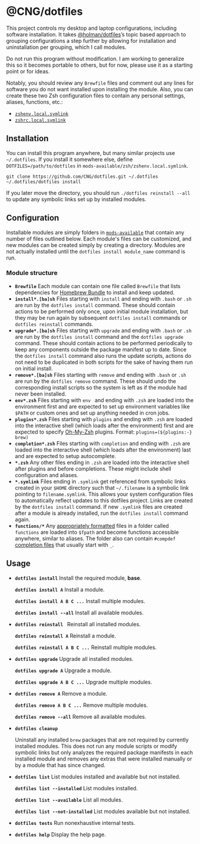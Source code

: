 # @CNG/dotfiles

This project controls my desktop and laptop configurations, including software installation.
It takes [@holman/dotfiles](https://github.com/holman/dotfiles)’s topic based approach to grouping configurations a step further by allowing for installation and uninstallation per grouping, which I call modules.

Do not run this program without modification.
I am working to generalize this so it becomes portable to others, but for now, please use it as a starting point or for ideas.

Notably, you should review any `Brewfile` files and comment out any lines for software you do not want installed upon installing the module.
Also, you can create these two Zsh configuration files to contain any personal settings, aliases, functions, etc.:

* [`zshenv.local.symlink`](mods-available/zsh/zshenv.local.symlink)
* [`zshrc.local.symlink`](mods-available/zsh/zshrc.local.symlink)

## Installation

You can install this program anywhere, but many similar projects use `~/.dotfiles`.
If you install it somewhere else, define `DOTFILES=/path/to/dotfiles` in `mods-available/zsh/zshenv.local.symlink`.

    git clone https://github.com/CNG/dotfiles.git ~/.dotfiles
    ~/.dotfiles/dotfiles install

If you later move the directory, you should run `./dotfiles reinstall --all` to update any symbolic links set up by installed modules.

## Configuration

Installable modules are simply folders in [`mods-available`](mods-available) that contain any number of files outlined below.
Each module's files can be customized, and new modules can be created simply by creating a directory.
Modules are not actually installed until the `dotfiles install module_name` command is run.

### Module structure

* **`Brewfile`**
    Each module can contain one file called `Brewfile` that lists dependencies for [Homebrew Bundle](https://github.com/Homebrew/homebrew-bundle) to install and keep updated.
* **`install*.[ba]sh`**
    Files starting with `install` and ending with `.bash` or `.sh` are run by the `dotfiles install` command.
    These should contain actions to be performed only once, upon initial module installation, but they may be run again by subsequent `dotfiles install` commands or `dotfiles reinstall` commands.
* **`upgrade*.[ba]sh`**
    Files starting with `upgrade` and ending with `.bash` or `.sh` are run by the `dotfiles install` command and the `dotfiles upgrade` command.
    These should contain actions to be performed periodically to keep any components outside the package manifest up to date.
    Since the `dotfiles install` command also runs the update scripts, actions do not need to be duplicated in both scripts for the sake of having them run on initial install.
* **`remove*.[ba]sh`**
    Files starting with `remove` and ending with `.bash` or `.sh` are run by the `dotfiles remove` command.
    These should undo the corresponding install scripts so the system is left as if the module had never been installed.
* **`env*.zsh`**
    Files starting with `env ` and ending with `.zsh` are loaded into the environment first and are expected to set up environment variables like `$PATH` or custom ones and set up anything needed in cron jobs.
* **`plugins*.zsh`**
    Files starting with `plugins` and ending with `.zsh` are loaded into the interactive shell (which loads after the environment) first and are expected to specify [Oh-My-Zsh](https://github.com/robbyrussell/oh-my-zsh) plugins.
    Format: `plugins=(${plugins:-} brew)`
* **`completion*.zsh`**
    Files starting with `completion` and ending with `.zsh` are loaded into the interactive shell (which loads after the environment) last and are expected to setup autocomplete.
* **`*.zsh`**
    Any other files ending in `.zsh` are loaded into the interactive shell after plugins and before completions. These might include shell configuration and aliases.
* **`*.symlink`**
    Files ending in `.symlink` get referenced from symbolic links created in your `$HOME` directory such that `~/.filename` is a symbolic link pointing to `filename.symlink`.
    This allows your system configuration files to automatically reflect updates to this dotfiles project.
    Links are created by the `dotfiles install` command.
    If new `.symlink` files are created after a module is already installed, run the `dotfiles install` command again.
* **`functions/*`**
    Any [appropriately formatted](http://zsh.sourceforge.net/Doc/Release/Functions.html) files in a folder called `functions` are loaded into `$fpath` and become functions accessible anywhere, similar to aliases.
    The folder also can contain `#compdef` [completion files](http://zsh.sourceforge.net/Doc/Release/Completion-System.html#Autoloaded-files) that usually start with `_`.

## Usage

* **`dotfiles install`**
    Install the required module, **base**.

    **`dotfiles install A`**
    Install a module.

    **`dotfiles install A B C ...`**
    Install multiple modules.

    **`dotfiles install --all`**
    Install all available modules.

* **`dotfiles reinstall `**
    Reinstall all installed modules.

    **`dotfiles reinstall A`**
    Reinstall a module.

    **`dotfiles reinstall A B C ...`**
    Reinstall multiple modules.

* **`dotfiles upgrade`**
    Upgrade all installed modules.

    **`dotfiles upgrade A`**
    Upgrade a module.

    **`dotfiles upgrade A B C ...`**
    Upgrade multiple modules.

* **`dotfiles remove A`**
    Remove a module.

    **`dotfiles remove A B C ...`**
    Remove multiple modules.

    **`dotfiles remove --all`**
    Remove all available modules.

* **`dotfiles cleanup`**

    Uninstall any installed `brew` packages that are not required by currently installed modules.
    This does not run any module scripts or modify symbolic links but only analyzes the required package manifests in each installed module and removes any extras that were installed manually or by a module that has since changed.

* **`dotfiles list`**
    List modules installed and available but not installed.

    **`dotfiles list --installed`**
    List modules installed.

    **`dotfiles list --available`**
    List all modules.

    **`dotfiles list --not-installed`**
    List modules available but not installed.

* **`dotfiles tests`**
    Run nonexhaustive internal tests.

* **`dotfiles help`**
    Display the help page.

